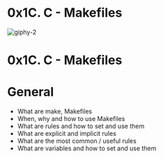 # 0x1C. C - Makefiles

![giphy-2](https://github.com/rodgersxy/alx-low_level_programming/assets/47353893/4c1a4548-a57b-4aa6-9826-bb3e997c1ea0)
# 0x1C. C - Makefiles

# General

* What are make, Makefiles
* When, why and how to use Makefiles
* What are rules and how to set and use them
* What are explicit and implicit rules
* What are the most common / useful rules
* What are variables and how to set and use them
